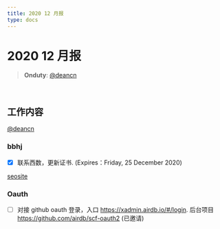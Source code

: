 ```yaml
---
title: 2020 12 月报
type: docs
---
```



#  2020 12 月报

> **Onduty**: [@deancn](https://github.com/deancn)
<br>

## 工作内容

[@deancn](https://github.com/deancn)

### bbhj

- [x] 联系西数，更新证书. (Expires：Friday, 25 December 2020)

[seosite](https://github.com/seosite)

### Oauth

- [ ] 对接 github oauth 登录，入口 https://xadmin.airdb.io/#/login.
      后台项目 https://github.com/airdb/scf-oauth2 (已邀请)
